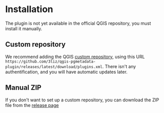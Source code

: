 # Installation

The plugin is not yet available in the official QGIS repository, you must install it manually.

## Custom repository

We recommend adding the QGIS [custom repository](https://docs.qgis.org/testing/en/docs/user_manual/plugins/plugins.html#the-settings-tab),
using this URL `https://github.com/3liz/qgis-pgmetadata-plugin/releases/latest/download/plugins.xml`.
There isn't any authentification, and you will have automatic updates later.

## Manual ZIP

If you don't want to set up a custom repository, you can download the ZIP file from the
[release page](https://github.com/3liz/qgis-pgmetadata-plugin/releases)
